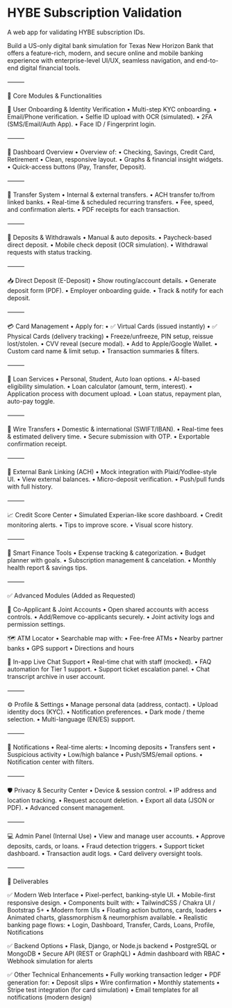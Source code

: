 # HYBE Subscription Validation
A web app for validating HYBE subscription IDs.

Build a US-only digital bank simulation for Texas New Horizon Bank that offers a feature-rich, modern, and secure online and mobile banking experience with enterprise-level UI/UX, seamless navigation, and end-to-end digital financial tools.

⸻

🧩 Core Modules & Functionalities

👤 User Onboarding & Identity Verification
	•	Multi-step KYC onboarding.
	•	Email/Phone verification.
	•	Selfie ID upload with OCR (simulated).
	•	2FA (SMS/Email/Auth App).
	•	Face ID / Fingerprint login.

⸻

🏦 Dashboard Overview
	•	Overview of:
	•	Checking, Savings, Credit Card, Retirement
	•	Clean, responsive layout.
	•	Graphs & financial insight widgets.
	•	Quick-access buttons (Pay, Transfer, Deposit).

⸻

🔄 Transfer System
	•	Internal & external transfers.
	•	ACH transfer to/from linked banks.
	•	Real-time & scheduled recurring transfers.
	•	Fee, speed, and confirmation alerts.
	•	PDF receipts for each transaction.

⸻

💸 Deposits & Withdrawals
	•	Manual & auto deposits.
	•	Paycheck-based direct deposit.
	•	Mobile check deposit (OCR simulation).
	•	Withdrawal requests with status tracking.

⸻

📥 Direct Deposit (E-Deposit)
	•	Show routing/account details.
	•	Generate deposit form (PDF).
	•	Employer onboarding guide.
	•	Track & notify for each deposit.

⸻

💳 Card Management
	•	Apply for:
	•	✅ Virtual Cards (issued instantly)
	•	✅ Physical Cards (delivery tracking)
	•	Freeze/unfreeze, PIN setup, reissue lost/stolen.
	•	CVV reveal (secure modal).
	•	Add to Apple/Google Wallet.
	•	Custom card name & limit setup.
	•	Transaction summaries & filters.

⸻

🧾 Loan Services
	•	Personal, Student, Auto loan options.
	•	AI-based eligibility simulation.
	•	Loan calculator (amount, term, interest).
	•	Application process with document upload.
	•	Loan status, repayment plan, auto-pay toggle.

⸻

🔁 Wire Transfers
	•	Domestic & international (SWIFT/IBAN).
	•	Real-time fees & estimated delivery time.
	•	Secure submission with OTP.
	•	Exportable confirmation receipt.

⸻

🔗 External Bank Linking (ACH)
	•	Mock integration with Plaid/Yodlee-style UI.
	•	View external balances.
	•	Micro-deposit verification.
	•	Push/pull funds with full history.

⸻

📈 Credit Score Center
	•	Simulated Experian-like score dashboard.
	•	Credit monitoring alerts.
	•	Tips to improve score.
	•	Visual score history.

⸻

🧠 Smart Finance Tools
	•	Expense tracking & categorization.
	•	Budget planner with goals.
	•	Subscription management & cancelation.
	•	Monthly health report & savings tips.

⸻

✅ Advanced Modules (Added as Requested)

👥 Co-Applicant & Joint Accounts
	•	Open shared accounts with access controls.
	•	Add/Remove co-applicants securely.
	•	Joint activity logs and permission settings.

🗺️ ATM Locator
	•	Searchable map with:
	•	Fee-free ATMs
	•	Nearby partner banks
	•	GPS support
	•	Directions and hours

💬 In-app Live Chat Support
	•	Real-time chat with staff (mocked).
	•	FAQ automation for Tier 1 support.
	•	Support ticket escalation panel.
	•	Chat transcript archive in user account.

⸻

⚙️ Profile & Settings
	•	Manage personal data (address, contact).
	•	Upload identity docs (KYC).
	•	Notification preferences.
	•	Dark mode / theme selection.
	•	Multi-language (EN/ES) support.

⸻

🔔 Notifications
	•	Real-time alerts:
	•	Incoming deposits
	•	Transfers sent
	•	Suspicious activity
	•	Low/high balance
	•	Push/SMS/email options.
	•	Notification center with filters.

⸻

🛡️ Privacy & Security Center
	•	Device & session control.
	•	IP address and location tracking.
	•	Request account deletion.
	•	Export all data (JSON or PDF).
	•	Advanced consent management.

⸻

💻 Admin Panel (Internal Use)
	•	View and manage user accounts.
	•	Approve deposits, cards, or loans.
	•	Fraud detection triggers.
	•	Support ticket dashboard.
	•	Transaction audit logs.
	•	Card delivery oversight tools.

⸻

🧾 Deliverables

✅ Modern Web Interface
	•	Pixel-perfect, banking-style UI.
	•	Mobile-first responsive design.
	•	Components built with:
	•	TailwindCSS / Chakra UI / Bootstrap 5+
	•	Modern form UIs
	•	Floating action buttons, cards, loaders
	•	Animated charts, glassmorphism & neumorphism available.
	•	Realistic banking page flows:
	•	Login, Dashboard, Transfer, Cards, Loans, Profile, Notifications

✅ Backend Options
	•	Flask, Django, or Node.js backend
	•	PostgreSQL or MongoDB
	•	Secure API (REST or GraphQL)
	•	Admin dashboard with RBAC
	•	Webhook simulation for alerts

✅ Other Technical Enhancements
	•	Fully working transaction ledger
	•	PDF generation for:
	•	Deposit slips
	•	Wire confirmation
	•	Monthly statements
	•	Stripe test integration (for card simulation)
	•	Email templates for all notifications (modern design)